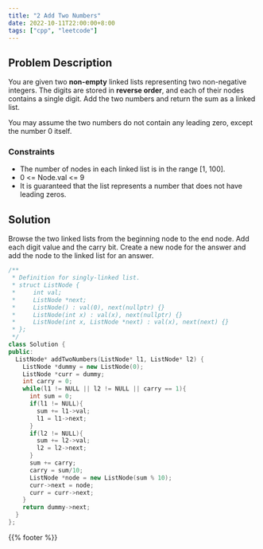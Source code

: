```yaml
---
title: "2 Add Two Numbers"
date: 2022-10-11T22:00:00+8:00
tags: ["cpp", "leetcode"]
---
```


## Problem Description

You are given two **non-empty** linked lists representing two non-negative integers. The digits are stored in **reverse order**, and each of their nodes contains a single digit. Add the two numbers and return the sum as a linked list.

You may assume the two numbers do not contain any leading zero, except the number 0 itself.

### Constraints

- The number of nodes in each linked list is in the range [1, 100].
- 0 <= Node.val <= 9
- It is guaranteed that the list represents a number that does not have leading zeros.

## Solution

Browse the two linked lists from the beginning node to the end node. Add each digit value and the carry bit. Create a new node for the answer and add the node to the linked list for an answer.

```cpp
/**
 * Definition for singly-linked list.
 * struct ListNode {
 *     int val;
 *     ListNode *next;
 *     ListNode() : val(0), next(nullptr) {}
 *     ListNode(int x) : val(x), next(nullptr) {}
 *     ListNode(int x, ListNode *next) : val(x), next(next) {}
 * };
 */
class Solution {
public:
  ListNode* addTwoNumbers(ListNode* l1, ListNode* l2) {
    ListNode *dummy = new ListNode(0);
    ListNode *curr = dummy;
    int carry = 0;
    while(l1 != NULL || l2 != NULL || carry == 1){
      int sum = 0;
      if(l1 != NULL){
        sum += l1->val;
        l1 = l1->next;
      }
      if(l2 != NULL){
        sum += l2->val;
        l2 = l2->next;
      }
      sum += carry;
      carry = sum/10;
      ListNode *node = new ListNode(sum % 10);
      curr->next = node;
      curr = curr->next;
    }
    return dummy->next;
  }
};
```

{{% footer %}}
